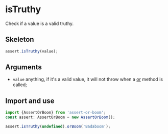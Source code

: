 # isTruthy

Check if a value is a valid truthy.

## Skeleton

```ts
assert.isTruthy(value);
```

## Arguments

- `value` anything, if it's a valid value, it will not throw when a [or](../or.md) method is called;

## Import and use

```ts
import {AssertOrBoom} from 'assert-or-boom';
const assert: AssertOrBoom = new AssertOrBoom();

assert.isTruthy(undefined).orBoom('Badaboom');
```
